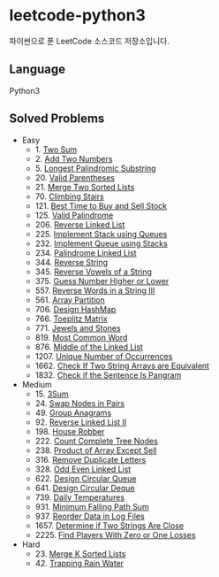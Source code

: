 # leetcode-python3
파이썬으로 푼 LeetCode 소스코드 저장소입니다.

## Language 
Python3

## Solved Problems
+ Easy
  + 1\. [Two Sum](https://github.com/Yiseull/leetcode-python3/blob/master/%EB%B0%B0%EC%97%B4/two_sum.py)
  + 2\. [Add Two Numbers](https://github.com/Yiseull/leetcode-python3/blob/master/%EC%97%B0%EA%B2%B0%20%EB%A6%AC%EC%8A%A4%ED%8A%B8/add_two_numbers.py)
  + 5\. [Longest Palindromic Substring](https://github.com/Yiseull/leetcode-python3/blob/master/%EB%AC%B8%EC%9E%90%EC%97%B4%20%EC%A1%B0%EC%9E%91/longest_palindromic_substring.py)
  + 20\. [Valid Parentheses](https://github.com/Yiseull/leetcode-python3/blob/master/%EC%8A%A4%ED%83%9D%2C%20%ED%81%90/valid_parentheses.py)
  + 21\. [Merge Two Sorted Lists](https://github.com/Yiseull/leetcode-python3/blob/master/%EC%97%B0%EA%B2%B0%20%EB%A6%AC%EC%8A%A4%ED%8A%B8/merge_two_sorted_lists.py)
  + 70\. [Climbing Stairs](https://github.com/Yiseull/leetcode-python3/blob/master/climbing_stairs.py)
  + 121\. [Best Time to Buy and Sell Stock](https://github.com/Yiseull/leetcode-python3/blob/master/%EB%B0%B0%EC%97%B4/best_time_to_buy_and_sell_stock.py)
  + 125\. [Valid Palindrome](https://github.com/Yiseull/leetcode-python3/blob/master/%EB%AC%B8%EC%9E%90%EC%97%B4%20%EC%A1%B0%EC%9E%91/valid_palindrome.py)
  + 206\. [Reverse Linked List](https://github.com/Yiseull/leetcode-python3/blob/master/%EC%97%B0%EA%B2%B0%20%EB%A6%AC%EC%8A%A4%ED%8A%B8/reverse_linked_list.py)
  + 225\. [Implement Stack using Queues](https://github.com/Yiseull/leetcode-python3/blob/master/%EC%8A%A4%ED%83%9D%2C%20%ED%81%90/implement_stack_using_queues.py)
  + 232\. [Implement Queue using Stacks](https://github.com/Yiseull/leetcode-python3/blob/master/%EC%8A%A4%ED%83%9D%2C%20%ED%81%90/implement_queue_using_stacks.py)
  + 234\. [Palindrome Linked List](https://github.com/Yiseull/leetcode-python3/blob/master/%EC%97%B0%EA%B2%B0%20%EB%A6%AC%EC%8A%A4%ED%8A%B8/palindrome_linked_list.py)
  + 344\. [Reverse String](https://github.com/Yiseull/leetcode-python3/blob/master/%EB%AC%B8%EC%9E%90%EC%97%B4%20%EC%A1%B0%EC%9E%91/reverse_string.py)
  + 345\. [Reverse Vowels of a String](https://github.com/Yiseull/leetcode-python3/blob/master/reverse_vowels_of_string.py)
  + 375\. [Guess Number Higher or Lower](https://github.com/Yiseull/leetcode-python3/blob/master/guess_number_higher_or_lower.py)
  + 557\. [Reverse Words in a String III](https://github.com/Yiseull/leetcode-python3/blob/master/reverse_words_in_a_string3.py)
  + 561\. [Array Partition](https://github.com/Yiseull/leetcode-python3/blob/master/%EB%B0%B0%EC%97%B4/array_partition.py)
  + 706\. [Design HashMap](https://github.com/Yiseull/leetcode-python3/blob/master/%ED%95%B4%EC%8B%9C%20%ED%85%8C%EC%9D%B4%EB%B8%94/design_hashmap_submissions.py)
  + 766\. [Toeplitz Matrix](https://github.com/Yiseull/leetcode-python3/blob/master/toeplitz_matrix.py)
  + 771\. [Jewels and Stones](https://github.com/Yiseull/leetcode-python3/blob/master/jewels_and_stones.py)
  + 819\. [Most Common Word](https://github.com/Yiseull/leetcode-python3/blob/master/%EB%AC%B8%EC%9E%90%EC%97%B4%20%EC%A1%B0%EC%9E%91/most_common_word.py)
  + 876\. [Middle of the Linked List](https://github.com/Yiseull/leetcode-python3/blob/master/middle_of_the_linked_list.py)
  + 1207\. [Unique Number of Occurrences](https://github.com/Yiseull/leetcode-python3/blob/master/unique_number_of_occurrences.py)
  + 1662\. [Check If Two String Arrays are Equivalent](https://github.com/Yiseull/leetcode-python3/blob/master/check_if_two_string_arrays_are_equivalent.py)
  + 1832\. [Check if the Sentence Is Pangram](https://github.com/Yiseull/leetcode-python3/blob/master/check_if_the_sentence_is_pangram.py)
+ Medium
  + 15\. [3Sum](https://github.com/Yiseull/leetcode-python3/blob/master/%EB%B0%B0%EC%97%B4/3Sum.py)
  + 24\. [Swap Nodes in Pairs](https://github.com/Yiseull/leetcode-python3/blob/master/%EC%97%B0%EA%B2%B0%20%EB%A6%AC%EC%8A%A4%ED%8A%B8/swap_nodes_in_pairs.py)
  + 49\. [Group Anagrams](https://github.com/Yiseull/leetcode-python3/blob/master/%EB%AC%B8%EC%9E%90%EC%97%B4%20%EC%A1%B0%EC%9E%91/group_anagrams.py)
  + 92\. [Reverse Linked List II](https://github.com/Yiseull/leetcode-python3/blob/master/%EC%97%B0%EA%B2%B0%20%EB%A6%AC%EC%8A%A4%ED%8A%B8/reverse_linked_list2.py)
  + 198\. [House Robber](https://github.com/Yiseull/leetcode-python3/blob/master/house_robber.py)
  + 222\. [Count Complete Tree Nodes](https://github.com/Yiseull/leetcode-python3/blob/master/count_complete_tree_nodes.py)
  + 238\. [Product of Array Except Sell](https://github.com/Yiseull/leetcode-python3/blob/master/%EB%B0%B0%EC%97%B4/product_of_array_except_self.py)
  + 316\. [Remove Duplicate Letters](https://github.com/Yiseull/leetcode-python3/blob/master/%EC%8A%A4%ED%83%9D%2C%20%ED%81%90/remove_duplicate_letters.py)
  + 328\. [Odd Even Linked List](https://github.com/Yiseull/leetcode-python3/blob/master/%EC%97%B0%EA%B2%B0%20%EB%A6%AC%EC%8A%A4%ED%8A%B8/odd_even_linked_list.py)
  + 622\. [Design Circular Queue](https://github.com/Yiseull/leetcode-python3/blob/master/%EC%8A%A4%ED%83%9D%2C%20%ED%81%90/design_circular_queue.py)
  + 641\. [Design Circular Deque](https://github.com/Yiseull/leetcode-python3/blob/master/%EB%8D%B0%ED%81%AC%2C%20%EC%9A%B0%EC%84%A0%EC%88%9C%EC%9C%84%20%ED%81%90/design_circular_deque.py)
  + 739\. [Daily Temperatures](https://github.com/Yiseull/leetcode-python3/blob/master/%EC%8A%A4%ED%83%9D%2C%20%ED%81%90/daily_temperatures.py)
  + 931\. [Minimum Falling Path Sum](https://github.com/Yiseull/leetcode-python3/blob/master/minimum_falling_path_sum.py)
  + 937\. [Reorder Data in Log Files](https://github.com/Yiseull/leetcode-python3/blob/master/%EB%AC%B8%EC%9E%90%EC%97%B4%20%EC%A1%B0%EC%9E%91/reorder_log_files.py)
  + 1657\. [Determine if Two Strings Are Close](https://github.com/Yiseull/leetcode-python3/blob/master/determine_if_two_strings_are_close.py)
  + 2225\. [Find Players With Zero or One Losses](https://github.com/Yiseull/leetcode-python3/blob/master/find_players_with_zero_or_one_losses.py)
+ Hard
  + 23\. [Merge K Sorted Lists](https://github.com/Yiseull/leetcode-python3/blob/master/%EB%8D%B0%ED%81%AC%2C%20%EC%9A%B0%EC%84%A0%EC%88%9C%EC%9C%84%20%ED%81%90/merge_k_sorted_submissions.py)
  + 42\. [Trapping Rain Water](https://github.com/Yiseull/leetcode-python3/blob/master/%EB%B0%B0%EC%97%B4/trapping_rain_water.py)
